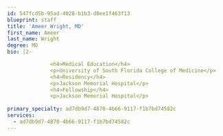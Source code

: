 ```yaml
---
id: 547fcd5b-95ad-4028-b1b3-d0ee1f463f13
blueprint: staff
title: 'Ameer Wright, MD'
first_name: Ameer
last_name: Wright
degree: MD
bio: |2-

              <h4>Medical Education</h4>
              <p>University of South Florida College of Medicine</p>
              <h4>Residency</h4>
              <p>Jackson Memorial Hospital</p>
              <h4>Fellowship</h4>
              <p>Jackson Memorial Hospital</p>
          
primary_specialty: ad7db9d7-4870-4b66-9117-f1b7bd74582c
services:
  - ad7db9d7-4870-4b66-9117-f1b7bd74582c
---
```

